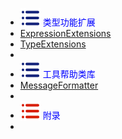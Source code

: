 -  <span style='color:Blue'><img src="wwwroot/images/MB.svg" alt="" style="margin-bottom:-4px" />&nbsp;类型功能扩展</span>
-  [<span class='static'>ExpressionExtensions</span>](e1.0.0)
-  [<span class='static'>TypeExtensions</span>](e2.0.0)
-  
-  <span style='color:Blue'><img src="wwwroot/images/MB.svg" alt="" style="margin-bottom:-4px" />&nbsp;工具帮助类库</span>
-  [<span class='class'>MessageFormatter</span>](h1.0.0)
-  
-  <span style='color:Blue'><img src="wwwroot/images/MR.svg" alt="" style="margin-bottom:-4px" />&nbsp;附录</span>
- 



